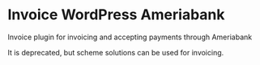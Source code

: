 # Invoice WordPress Ameriabank
Invoice plugin for invoicing and accepting payments through Ameriabank

It is deprecated, but scheme solutions can be used for invoicing.
